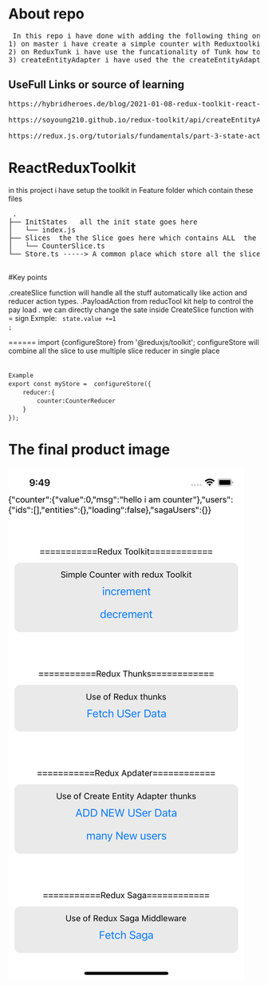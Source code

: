 # About repo
<pre>
 In this repo i have done with adding the following thing on each branch as following
1) on master i have create a simple counter with Reduxtoolkit 
2) on ReduxTunk i have use the funcationality of Tunk how to use thunks 
3) createEntityAdapter i have used the the createEntityAdapter to perfom CRUD on default state objec
</pre>
## UseFull Links or source of learning
<pre>
https://hybridheroes.de/blog/2021-01-08-redux-toolkit-react-native/

https://soyoung210.github.io/redux-toolkit/api/createEntityAdapter

https://redux.js.org/tutorials/fundamentals/part-3-state-actions-reducers
</pre>

# ReactReduxToolkit
 in this project i have setup the toolkit in Feature folder which contain these files

 <pre>
 .
├── InitStates   all the init state goes here 
│   └── index.js
├── Slices  the the Slice goes here which contains ALL  the actions and reducer function handle by toolkit automatically
│   └── CounterSlice.ts
└── Store.ts -----> A common place which store all the slice ans export the store

</pre>

#Key points

.createSlice function will handle all the stuff automatically like action and reducer action types.
.PayloadAction from reducTool kit help to control the pay load
. we can directly change the sate inside CreateSlice function with = sign
   Exmple: <code> state.value +=1 ;</code>

======
import {configureStore} from '@reduxjs/toolkit';
configureStore will combine all the slice to use multiple slice reducer in single place

<code>
Example
export const myStore =  configureStore({
    reducer:{
        counter:CounterReducer
    }
});
</code>

# The final product image

![alt text](https://github.com/DaljeetReact/ReactReduxToolkit/blob/reduxSaga/lastimg.png)